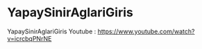 # YapaySinirAglariGiris
YapaySinirAglariGiris
Youtube : https://www.youtube.com/watch?v=icrcbqPNrNE
